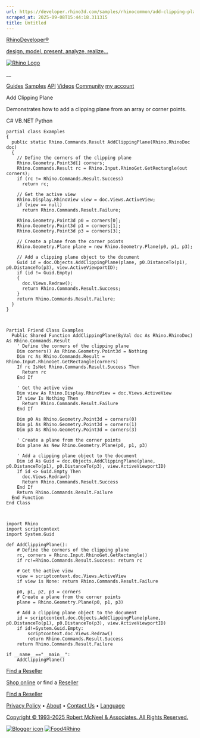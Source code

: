 ```yaml
---
url: https://developer.rhino3d.com/samples/rhinocommon/add-clipping-plane/
scraped_at: 2025-09-08T15:44:18.311315
title: Untitled
---
```


[RhinoDeveloper®](/)

[design, model, present, analyze, realize...](/)

[![Rhino Logo](https://developer.rhino3d.com/images/rhinodevlogo.png)](/)

__

[Guides](https://developer.rhino3d.com/guides)
[Samples](https://developer.rhino3d.com/samples)
[API](https://developer.rhino3d.com/api)
[Videos](https://developer.rhino3d.com/videos)
[Community](https://discourse.mcneel.com/c/rhino-developer) [my account
](https://www.rhino3d.com/my-account/ "Manage your account, licenses, and
teams")

Add Clipping Plane

Demonstrates how to add a clipping plane from an array or corner points.

C# VB.NET Python

    
    
    partial class Examples
    {
      public static Rhino.Commands.Result AddClippingPlane(Rhino.RhinoDoc doc)
      {
        // Define the corners of the clipping plane
        Rhino.Geometry.Point3d[] corners;
        Rhino.Commands.Result rc = Rhino.Input.RhinoGet.GetRectangle(out corners);
        if (rc != Rhino.Commands.Result.Success)
          return rc;
    
        // Get the active view
        Rhino.Display.RhinoView view = doc.Views.ActiveView;
        if (view == null)
          return Rhino.Commands.Result.Failure;
    
        Rhino.Geometry.Point3d p0 = corners[0];
        Rhino.Geometry.Point3d p1 = corners[1];
        Rhino.Geometry.Point3d p3 = corners[3];
    
        // Create a plane from the corner points
        Rhino.Geometry.Plane plane = new Rhino.Geometry.Plane(p0, p1, p3);
    
        // Add a clipping plane object to the document
        Guid id = doc.Objects.AddClippingPlane(plane, p0.DistanceTo(p1), p0.DistanceTo(p3), view.ActiveViewportID);
        if (id != Guid.Empty)
        {
          doc.Views.Redraw();
          return Rhino.Commands.Result.Success;
        }
        return Rhino.Commands.Result.Failure;
      }
    }
    
    
    
    Partial Friend Class Examples
      Public Shared Function AddClippingPlane(ByVal doc As Rhino.RhinoDoc) As Rhino.Commands.Result
    	' Define the corners of the clipping plane
    	Dim corners() As Rhino.Geometry.Point3d = Nothing
    	Dim rc As Rhino.Commands.Result = Rhino.Input.RhinoGet.GetRectangle(corners)
    	If rc IsNot Rhino.Commands.Result.Success Then
    	  Return rc
    	End If
    
    	' Get the active view
    	Dim view As Rhino.Display.RhinoView = doc.Views.ActiveView
    	If view Is Nothing Then
    	  Return Rhino.Commands.Result.Failure
    	End If
    
    	Dim p0 As Rhino.Geometry.Point3d = corners(0)
    	Dim p1 As Rhino.Geometry.Point3d = corners(1)
    	Dim p3 As Rhino.Geometry.Point3d = corners(3)
    
    	' Create a plane from the corner points
    	Dim plane As New Rhino.Geometry.Plane(p0, p1, p3)
    
    	' Add a clipping plane object to the document
    	Dim id As Guid = doc.Objects.AddClippingPlane(plane, p0.DistanceTo(p1), p0.DistanceTo(p3), view.ActiveViewportID)
    	If id <> Guid.Empty Then
    	  doc.Views.Redraw()
    	  Return Rhino.Commands.Result.Success
    	End If
    	Return Rhino.Commands.Result.Failure
      End Function
    End Class
    
    
    
    import Rhino
    import scriptcontext
    import System.Guid
    
    def AddClippingPlane():
        # Define the corners of the clipping plane
        rc, corners = Rhino.Input.RhinoGet.GetRectangle()
        if rc!=Rhino.Commands.Result.Success: return rc
    
        # Get the active view
        view = scriptcontext.doc.Views.ActiveView
        if view is None: return Rhino.Commands.Result.Failure
    
        p0, p1, p2, p3 = corners
        # Create a plane from the corner points
        plane = Rhino.Geometry.Plane(p0, p1, p3)
    
        # Add a clipping plane object to the document
        id = scriptcontext.doc.Objects.AddClippingPlane(plane, p0.DistanceTo(p1), p0.DistanceTo(p3), view.ActiveViewportID)
        if id!=System.Guid.Empty:
            scriptcontext.doc.Views.Redraw()
            return Rhino.Commands.Result.Success
        return Rhino.Commands.Result.Failure
    
    if __name__=="__main__":
        AddClippingPlane()
    

  

[Find a Reseller](https://www.rhino3d.com/sales)

[Shop online](https://www.rhino3d.com/store) or find a
[Reseller](https://www.rhino3d.com/sales)

[Find a Reseller](https://www.rhino3d.com/sales)

[Privacy Policy](https://www.rhino3d.com/privacy) •
[About](https://www.rhino3d.com/mcneel/about) • [Contact
Us](https://www.rhino3d.com/mcneel/contact) • [
Language](https://www.rhino3d.com/language "Change to a different region or
language")

[Copyright © 1993-2025 Robert McNeel & Associates. All Rights
Reserved.](https://www.rhino3d.com/mcneel/about)

[](https://www.facebook.com/McNeelRhinoceros/)
[](https://twitter.com/bobmcneel) [](https://www.linkedin.com/groups/75313/)
[](https://www.youtube.com/user/RhinoGuide/videos) [](https://vimeo.com/rhino)
[![Blogger
icon](https://developer.rhino3d.com/images/blogger.svg)](http://blog.rhino3d.com/)
[![Food4Rhino](https://developer.rhino3d.com/images/f4r_icon_01.svg)](https://www.food4rhino.com)

